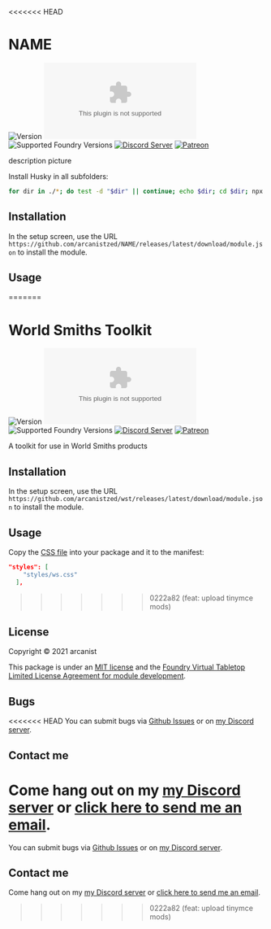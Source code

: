 <<<<<<< HEAD
# NAME

![Version](https://img.shields.io/github/v/tag/arcanistzed/NAME?label=Version&style=flat-square&color=2577a1) ![Latest Release Download Count](https://img.shields.io/github/downloads/arcanistzed/NAME/latest/module.zip?label=Downloads&style=flat-square&color=9b43a8) ![Supported Foundry Versions](https://img.shields.io/endpoint?url=https://foundryshields.com/version?url=https://raw.githubusercontent.com/arcanistzed/NAME/main/module.json&style=flat-square&color=ff6400) [![Discord Server](https://img.shields.io/badge/-Discord-%232c2f33?style=flat-square&logo=discord)](https://discord.gg/AAkZWWqVav) [![Patreon](https://img.shields.io/badge/-Patreon-%23141518?style=flat-square&logo=patreon)](https://www.patreon.com/bePatron?u=15896855)

description
picture

Install Husky in all subfolders:

```sh
for dir in ./*; do test -d "$dir" || continue; echo $dir; cd $dir; npx husky install; cd ..; done
```

## Installation

In the setup screen, use the URL `https://github.com/arcanistzed/NAME/releases/latest/download/module.json` to install the module.

## Usage

=======
# World Smiths Toolkit

![Version](https://img.shields.io/github/v/tag/arcanistzed/wst?label=Version&style=flat-square&color=2577a1) ![Latest Release Download Count](https://img.shields.io/github/downloads/arcanistzed/wst/latest/module.zip?label=Downloads&style=flat-square&color=9b43a8) ![Supported Foundry Versions](https://img.shields.io/endpoint?url=https://foundryshields.com/version?url=https://raw.githubusercontent.com/arcanistzed/wst/main/module.json&style=flat-square&color=ff6400) [![Discord Server](https://img.shields.io/badge/-Discord-%232c2f33?style=flat-square&logo=discord)](https://discord.gg/AAkZWWqVav) [![Patreon](https://img.shields.io/badge/-Patreon-%23141518?style=flat-square&logo=patreon)](https://www.patreon.com/bePatron?u=15896855)

A toolkit for use in World Smiths products

## Installation

In the setup screen, use the URL `https://github.com/arcanistzed/wst/releases/latest/download/module.json` to install the module.

## Usage

Copy the [CSS file](./styles/ws.css) into your package and it to the manifest:

```json
"styles": [
    "styles/ws.css"
  ],
```

>>>>>>> 0222a82 (feat: upload tinymce mods)
## License

Copyright © 2021 arcanist

This package is under an [MIT license](LICENSE) and the [Foundry Virtual Tabletop Limited License Agreement for module development](https://foundryvtt.com/article/license/).

## Bugs

<<<<<<< HEAD
You can submit bugs via [Github Issues](https://github.com/arcanistzed/NAME/issues/new/choose) or on [my Discord server](https://discord.gg/AAkZWWqVav).

## Contact me

Come hang out on my [my Discord server](https://discord.gg/AAkZWWqVav) or [click here to send me an email](mailto:arcanistzed@gmail.com?subject=NAME%20module%20for%20Foundry%20VTT).
=======
You can submit bugs via [Github Issues](https://github.com/arcanistzed/wst/issues/new/choose) or on [my Discord server](https://discord.gg/AAkZWWqVav).

## Contact me

Come hang out on my [my Discord server](https://discord.gg/AAkZWWqVav) or [click here to send me an email](mailto:arcanistzed@gmail.com?subject=World%20Smiths%20Toolkit%20module%20for%20Foundry%20VTT).
>>>>>>> 0222a82 (feat: upload tinymce mods)
